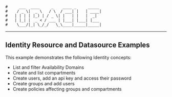     #     ___  ____     _    ____ _     _____
    #    / _ \|  _ \   / \  / ___| |   | ____|
    #   | | | | |_) | / _ \| |   | |   |  _|
    #   | |_| |  _ < / ___ | |___| |___| |___
    #    \___/|_| \_/_/   \_\____|_____|_____|
***

## Identity Resource and Datasource Examples

This example demonstrates the following Identity concepts:
* List and filter Availability Domains
* Create and list compartments
* Create users, add an api key and access their password
* Create groups and add users
* Create policies affecting groups and compartments
 